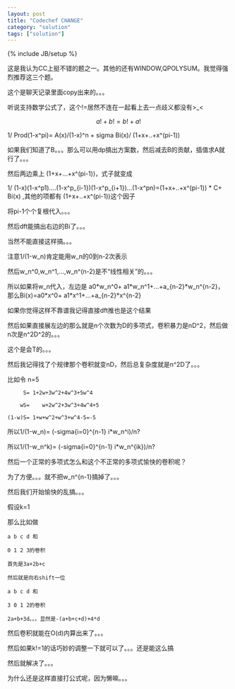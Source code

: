 ```yaml
---
layout: post
title: "Codechef CHANGE"
category: "solution"
tags: ["solution"]
---
```

{% include JB/setup %}

这是我认为CC上挺不错的题之一。其他的还有WINDOW,QPOLYSUM。我觉得强烈推荐这三个题。

这个是聊天记录里面copy出来的。。。

听说支持数学公式了，这个!=居然不连在一起看上去一点歧义都没有>_<

$$a!+b !=b!+a!$$

1/ Prod(1-x^pi)= A(x)/(1-x)^n + sigma Bi(x)/ (1+x+..+x^(pi-1))

如果我们知道了B。。。那么可以用dp搞出方案数，然后减去B的贡献，插值求A就行了。。。

然后两边乘上 (1+x+...+x^(pi-1))，式子就变成

1/ (1-x)(1-x^p1)....(1-x^p_{i-1})(1-x^p_{i+1})...(1-x^pn)=(1+x+..+x^(pi-1)) \* C+ Bi(x) ,其他的项都有 (1+x+..+x^(pi-1))这个因子

将pi-1个个复根代入。。。

然后dft能搞出右边的Bi了。。。

当然不能直接这样搞。。。

注意1/(1-w_n)肯定能用w_n的0到n-2次表示

然后w_n^0,w_n^1,...,w_n^(n-2)是不“线性相关”的。。。

所以如果将w_n代入，左边是 a0\*w_n^0+ a1\*w_n^1+...+a_{n-2}\*w_n^{n-2}，那么Bi(x)=a0\*x^0+ a1\*x^1+...+a_{n-2}\*x^{n-2}

如果你觉得这样不靠谱我记得直接dft推也是这个结果

然后如果直接展左边的那么就是n个次数为D的多项式，卷积暴力是nD^2，然后做n次是n^2D^2的。。。

这个是会T的。。。

然后我记得找了个规律那个卷积就变nD，然后总复杂度就是n^2D了。。。

比如令 n=5

	     S= 1+2w+3w^2+4w^3+5w^4
	
	    wS=    w+2w^2+3w^3+4w^4+5

	(1-w)S= 1+w+w^2+w^3+w^4-5=-5
所以1/(1-w_n)= (-sigma{i=0}^{n-1} i\*w_n^i)/n?

所以1/(1-w_n^k)= (-sigma{i=0}^{n-1} i\*w_n^{ik})/n?

然后一个正常的多项式怎么和这个不正常的多项式愉快的卷积呢？

为了方便。。。就不把w_n^{n-1}搞掉了。。。

然后我们开始愉快的乱搞。。。

假设k=1

那么比如做

	a b c d 和
	
	0 1 2 3的卷积
	
	首先是3a+2b+c
	
	然后就是向右shift一位
	
	a b c d 和
	
	3 0 1 2的卷积
	
	2a+b+3d。。。显然是-(a+b+c+d)+4*d
	
然后卷积就能在O(d)内算出来了。。。

然后如果k!=1的话巧妙的调整一下就可以了。。。还是能这么搞

然后就解决了。。。

为什么还是这样直接打公式呢，因为懒嘛。。。
